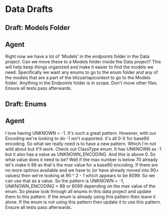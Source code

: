 # Data Drafts

## Draft: Models Folder
## Agent
Right now we have a lot of 'Models' in the endpoints folder in the Data project. Can we move these to a Models folder inside the Data project? This will help keep things organized and make it easier to find the models we need. Specifically we want any enums to go to the enum folder and any of the models that are a part of the blizzartapicontext to go to the Models folder. Anything in the Endpoints folder is in scope. Don't move other files. Ensure all tests pass afterwards.

## Draft: Enums
## Agent
I love having UNKNOWN = -1. It's such a great pattern. However, with our Encoding we're looking to do -1 isn't supported. it's all 0-X for base90 encoding. So what we really need is to have a new pattern. Which I'm not wild about but it'll work. Check out ClassType enum. It has UNKNOWN as -1 but it also has a value as UNKNOWN_ENCODING. And this is above 0. So what value does it need to be? Well if the max number is below 70  already let's make it 89 as that's the max value for a base90 encoding. If there are no more optinos available and we have to (or have already moved into 90+ values) then we're looking at 90 ^ 2 - 1 which appears to be 8099. So we can use that as a value. So the pattern is UNKNOWN = -1, UNKNOWN_ENCODING = 89 or 8099 depending on the max value of the enum. So please look through all enums in this data project and update them to this pattern. If the enum is already using this pattern then leave it alone. If the enum is not using this pattern then update it to use this pattern. Ensure all tests pass afterwards.